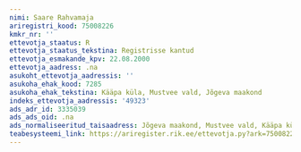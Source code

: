 ```yaml
---
nimi: Saare Rahvamaja
ariregistri_kood: 75008226
kmkr_nr: ''
ettevotja_staatus: R
ettevotja_staatus_tekstina: Registrisse kantud
ettevotja_esmakande_kpv: 22.08.2000
ettevotja_aadress: .na
asukoht_ettevotja_aadressis: ''
asukoha_ehak_kood: 7285
asukoha_ehak_tekstina: Kääpa küla, Mustvee vald, Jõgeva maakond
indeks_ettevotja_aadressis: '49323'
ads_adr_id: 3335039
ads_ads_oid: .na
ads_normaliseeritud_taisaadress: Jõgeva maakond, Mustvee vald, Kääpa küla
teabesysteemi_link: https://ariregister.rik.ee/ettevotja.py?ark=75008226&ref=rekvisiidid
---
```

